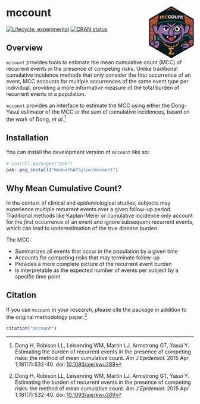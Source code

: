 
<!-- README.md is generated from README.Rmd. Please edit that file -->

# mccount <img src="man/figures/logo.svg" alt="Hexagonal logo for the R package &apos;mccount&apos; featuring a cartoon vampire resembling the Count from Sesame Street, styled as a hip-hop MC with a snapback hat labeled &apos;mccount&apos;, gold chain with a Sigma pendant, monocle, and microphone, set against a red brick background." align="right" height="139"/>

<!-- badges: start -->

[![Lifecycle:
experimental](https://img.shields.io/badge/lifecycle-experimental-orange.svg)](https://lifecycle.r-lib.org/articles/stages.html#experimental)
[![CRAN
status](https://www.r-pkg.org/badges/version/mccount)](https://CRAN.R-project.org/package=mccount)

<!-- badges: end -->

## Overview

`mccount` provides tools to estimate the mean cumulative count (MCC) of
recurrent events in the presence of competing risks. Unlike traditional
cumulative incidence methods that only consider the first occurrence of
an event, MCC accounts for multiple occurrences of the same event type
per individual, providing a more informative measure of the total burden
of recurrent events in a population.

`mccount` provides an interface to estimate the MCC using either the
Dong-Yasui estimator of the MCC or the sum of cumulative incidences,
based on the work of Dong, *et al*.[^1]

## Installation

You can install the development version of `mccount` like so:

``` r
# install.packages("pak")
pak::pkg_install("KennethATaylor/mccount")
```

## Why Mean Cumulative Count?

In the context of clinical and epidemiological studies, subjects may
experience multiple recurrent events over a given follow-up period.
Traditional methods like Kaplan-Meier or cumulative incidence only
account for the *first* occurrence of an event and ignore subsequent
recurrent events, which can lead to underestimation of the true disease
burden.

The MCC:

- Summarizes all events that occur in the population by a given time
- Accounts for competing risks that may terminate follow-up
- Provides a more complete picture of the recurrent event burden
- Is interpretable as the expected number of events per subject by a
  specific time point

## Citation

If you use `mccount` in your research, please cite the package in
addition to the original methodology paper.[^2]

``` r
citation("mccount")
```

[^1]: Dong H, Robison LL, Leisenring WM, Martin LJ, Armstrong GT, Yasui
    Y. Estimating the burden of recurrent events in the presence of
    competing risks: the method of mean cumulative count. *Am J
    Epidemiol*. 2015 Apr 1;181(7):532-40. doi:
    [10.1093/aje/kwu289](https://doi.org/10.1093/aje/kwu289)

[^2]: Dong H, Robison LL, Leisenring WM, Martin LJ, Armstrong GT, Yasui
    Y. Estimating the burden of recurrent events in the presence of
    competing risks: the method of mean cumulative count. *Am J
    Epidemiol*. 2015 Apr 1;181(7):532-40. doi:
    [10.1093/aje/kwu289](https://doi.org/10.1093/aje/kwu289)
